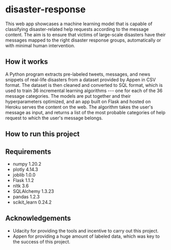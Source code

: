 # disaster-response

This web app showcases a machine learning model that is capable of classifying disaster-related help requests according to the message content. The aim is to ensure that victims of large-scale disasters have their messages mapped to the right disaster response groups, automatically or with minimal human intervention.

## How it works

A Python program extracts pre-labeled tweets, messages, and news snippets of real-life disasters from a dataset provided by Appen in CSV format. The dataset is then cleaned and converted to SQL format, which is used to train 36 incremental learning algorithms --- one for each of the 36 message categories. The models are put together and their hyperparameters optimized, and an app built on Flask and hosted on Heroku serves the content on the web. The algorithm takes the user's message as input, and returns a list of the most probable categories of help request to which the user's message belongs.

## How to run this project

## Requirements

- numpy 1.20.2
- plotly 4.14.3
- joblib 1.0.0
- Flask 1.1.2
- nltk 3.6
- SQLAlchemy 1.3.23
- pandas 1.2.3
- scikit_learn 0.24.2

## Acknowledgements

- Udacity for providing the tools and incentive to carry out this project.
- Appen for providing a huge amount of labeled data, which was key to the success of this project.
